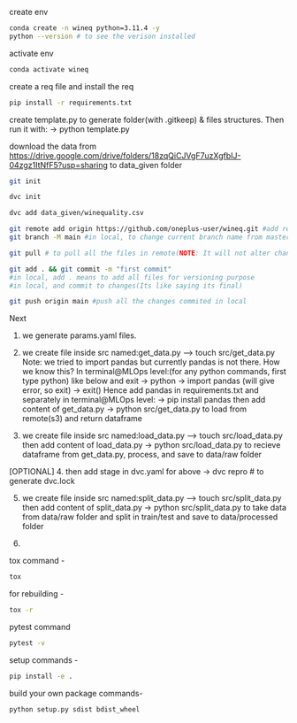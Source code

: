 create env 

```bash
conda create -n wineq python=3.11.4 -y
python --version # to see the verison installed
```

activate env
```bash
conda activate wineq
```

create a req file and install the req
```bash
pip install -r requirements.txt
```

create template.py to generate folder(with .gitkeep) & files structures. Then run it with:
-> python template.py

download the data from 
https://drive.google.com/drive/folders/18zqQiCJVgF7uzXgfbIJ-04zgz1ItNfF5?usp=sharing
to data_given folder

```bash
git init
```
```bash
dvc init 
```
```bash
dvc add data_given/winequality.csv
```

```bash
git remote add origin https://github.com/oneplus-user/wineq.git #add remote repo given(name): origin and URL to specify remote [ONE TIME]
git branch -M main #in local, to change current branch name from master to main[ONE TIME]
```

```bash
git pull # to pull all the files in remote(NOTE: It will not alter changes made in local)
```
```bash
git add . && git commit -m "first commit"
#in local, add . means to add all files for versioning purpose
#in local, and commit to changes(Its like saying its final)
```
```bash
git push origin main #push all the changes commited in local
```

Next 
1. we generate params.yaml files.
2. we create file inside src named:get_data.py --> touch src/get_data.py
    Note:
    we tried to import pandas but currently pandas is not there. How we know this?
    In terminal@MLOps level:(for any python commands, first type python) like below and exit
        -> python
        -> import pandas (will give error, so exit)
        -> exit()
        Hence add pandas in requirements.txt and separately in terminal@MLOps level:
        -> pip install pandas
then add content of get_data.py
-> python src/get_data.py
to load from remote(s3) and return dataframe

3. we create file inside src named:load_data.py --> touch src/load_data.py
then add content of load_data.py 
-> python src/load_data.py
to recieve dataframe from get_data.py, process, and save to data/raw folder

[OPTIONAL]
4. then add stage in dvc.yaml for above
-> dvc repro # to generate dvc.lock

5. we create file inside src named:split_data.py --> touch src/split_data.py
then add content of split_data.py 
-> python src/split_data.py
to take data from data/raw folder and split in train/test and save to data/processed folder

6. 















tox command -
```bash
tox
```
for rebuilding -
```bash
tox -r 
```
pytest command
```bash
pytest -v
```

setup commands -
```bash
pip install -e . 
```

build your own package commands- 
```bash
python setup.py sdist bdist_wheel
```